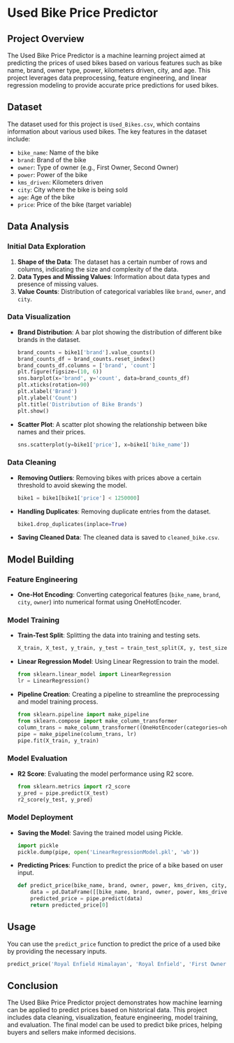 # Used Bike Price Predictor

## Project Overview

The Used Bike Price Predictor is a machine learning project aimed at predicting the prices of used bikes based on various features such as bike name, brand, owner type, power, kilometers driven, city, and age. This project leverages data preprocessing, feature engineering, and linear regression modeling to provide accurate price predictions for used bikes.

## Dataset

The dataset used for this project is `Used_Bikes.csv`, which contains information about various used bikes. The key features in the dataset include:

- `bike_name`: Name of the bike
- `brand`: Brand of the bike
- `owner`: Type of owner (e.g., First Owner, Second Owner)
- `power`: Power of the bike
- `kms_driven`: Kilometers driven
- `city`: City where the bike is being sold
- `age`: Age of the bike
- `price`: Price of the bike (target variable)

## Data Analysis

### Initial Data Exploration

1. **Shape of the Data**: The dataset has a certain number of rows and columns, indicating the size and complexity of the data.
2. **Data Types and Missing Values**: Information about data types and presence of missing values.
3. **Value Counts**: Distribution of categorical variables like `brand`, `owner`, and `city`.

### Data Visualization

- **Brand Distribution**: A bar plot showing the distribution of different bike brands in the dataset.
  
  ```python
  brand_counts = bike1['brand'].value_counts()
  brand_counts_df = brand_counts.reset_index()
  brand_counts_df.columns = ['brand', 'count']
  plt.figure(figsize=(10, 6))
  sns.barplot(x='brand', y='count', data=brand_counts_df)
  plt.xticks(rotation=90)
  plt.xlabel('Brand')
  plt.ylabel('Count')
  plt.title('Distribution of Bike Brands')
  plt.show()
  ```

- **Scatter Plot**: A scatter plot showing the relationship between bike names and their prices.
  
  ```python
  sns.scatterplot(y=bike1['price'], x=bike1['bike_name'])
  ```

### Data Cleaning

- **Removing Outliers**: Removing bikes with prices above a certain threshold to avoid skewing the model.
  
  ```python
  bike1 = bike1[bike1['price'] < 1250000]
  ```

- **Handling Duplicates**: Removing duplicate entries from the dataset.
  
  ```python
  bike1.drop_duplicates(inplace=True)
  ```

- **Saving Cleaned Data**: The cleaned data is saved to `cleaned_bike.csv`.

## Model Building

### Feature Engineering

- **One-Hot Encoding**: Converting categorical features (`bike_name`, `brand`, `city`, `owner`) into numerical format using OneHotEncoder.

### Model Training

- **Train-Test Split**: Splitting the data into training and testing sets.
  
  ```python
  X_train, X_test, y_train, y_test = train_test_split(X, y, test_size=0.2)
  ```

- **Linear Regression Model**: Using Linear Regression to train the model.
  
  ```python
  from sklearn.linear_model import LinearRegression
  lr = LinearRegression()
  ```

- **Pipeline Creation**: Creating a pipeline to streamline the preprocessing and model training process.
  
  ```python
  from sklearn.pipeline import make_pipeline
  from sklearn.compose import make_column_transformer
  column_trans = make_column_transformer((OneHotEncoder(categories=ohe.categories_), ['bike_name', 'brand', 'city', 'owner']), remainder='passthrough')
  pipe = make_pipeline(column_trans, lr)
  pipe.fit(X_train, y_train)
  ```

### Model Evaluation

- **R2 Score**: Evaluating the model performance using R2 score.
  
  ```python
  from sklearn.metrics import r2_score
  y_pred = pipe.predict(X_test)
  r2_score(y_test, y_pred)
  ```

### Model Deployment

- **Saving the Model**: Saving the trained model using Pickle.
  
  ```python
  import pickle
  pickle.dump(pipe, open('LinearRegressionModel.pkl', 'wb'))
  ```

- **Predicting Prices**: Function to predict the price of a bike based on user input.
  
  ```python
  def predict_price(bike_name, brand, owner, power, kms_driven, city, age):
      data = pd.DataFrame([[bike_name, brand, owner, power, kms_driven, city, age]], columns=['bike_name', 'brand', 'owner', 'power', 'kms_driven', 'city', 'age'])
      predicted_price = pipe.predict(data)
      return predicted_price[0]
  ```

## Usage

You can use the `predict_price` function to predict the price of a used bike by providing the necessary inputs.

```python
predict_price('Royal Enfield Himalayan', 'Royal Enfield', 'First Owner', '441', '16000', 'Chennai', '2')
```

## Conclusion

The Used Bike Price Predictor project demonstrates how machine learning can be applied to predict prices based on historical data. This project includes data cleaning, visualization, feature engineering, model training, and evaluation. The final model can be used to predict bike prices, helping buyers and sellers make informed decisions.
